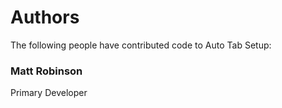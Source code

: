 Authors
=======

The following people have contributed code to Auto Tab Setup:

### Matt Robinson
Primary Developer

